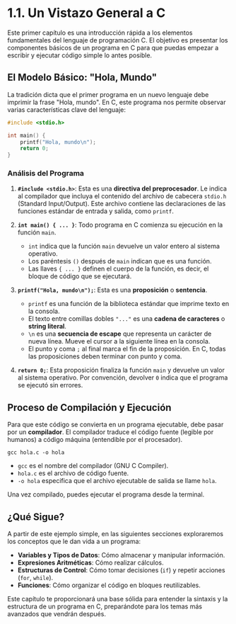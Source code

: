 # 1.1. Un Vistazo General a C

Este primer capítulo es una introducción rápida a los elementos fundamentales del lenguaje de programación C. El objetivo es presentar los componentes básicos de un programa en C para que puedas empezar a escribir y ejecutar código simple lo antes posible.

## El Modelo Básico: "Hola, Mundo"

La tradición dicta que el primer programa en un nuevo lenguaje debe imprimir la frase "Hola, mundo". En C, este programa nos permite observar varias características clave del lenguaje:

```c
#include <stdio.h>

int main() {
    printf("Hola, mundo\n");
    return 0;
}
```

### Análisis del Programa

1.  **`#include <stdio.h>`**: Esta es una **directiva del preprocesador**. Le indica al compilador que incluya el contenido del archivo de cabecera `stdio.h` (Standard Input/Output). Este archivo contiene las declaraciones de las funciones estándar de entrada y salida, como `printf`.

2.  **`int main() { ... }`**: Todo programa en C comienza su ejecución en la función `main`.

    - `int` indica que la función `main` devuelve un valor entero al sistema operativo.
    - Los paréntesis `()` después de `main` indican que es una función.
    - Las llaves `{ ... }` definen el cuerpo de la función, es decir, el bloque de código que se ejecutará.

3.  **`printf("Hola, mundo\n");`**: Esta es una **proposición** o **sentencia**.

    - `printf` es una función de la biblioteca estándar que imprime texto en la consola.
    - El texto entre comillas dobles `"..."` es una **cadena de caracteres** o **string literal**.
    - `\n` es una **secuencia de escape** que representa un carácter de nueva línea. Mueve el cursor a la siguiente línea en la consola.
    - El punto y coma `;` al final marca el fin de la proposición. En C, todas las proposiciones deben terminar con punto y coma.

4.  **`return 0;`**: Esta proposición finaliza la función `main` y devuelve un valor al sistema operativo. Por convención, devolver `0` indica que el programa se ejecutó sin errores.

## Proceso de Compilación y Ejecución

Para que este código se convierta en un programa ejecutable, debe pasar por un **compilador**. El compilador traduce el código fuente (legible por humanos) a código máquina (entendible por el procesador).

`gcc hola.c -o hola`

- `gcc` es el nombre del compilador (GNU C Compiler).
- `hola.c` es el archivo de código fuente.
- `-o hola` especifica que el archivo ejecutable de salida se llame `hola`.

Una vez compilado, puedes ejecutar el programa desde la terminal.

## ¿Qué Sigue?

A partir de este ejemplo simple, en las siguientes secciones exploraremos los conceptos que le dan vida a un programa:

- **Variables y Tipos de Datos**: Cómo almacenar y manipular información.
- **Expresiones Aritméticas**: Cómo realizar cálculos.
- **Estructuras de Control**: Cómo tomar decisiones (`if`) y repetir acciones (`for`, `while`).
- **Funciones**: Cómo organizar el código en bloques reutilizables.

Este capítulo te proporcionará una base sólida para entender la sintaxis y la estructura de un programa en C, preparándote para los temas más avanzados que vendrán después.
